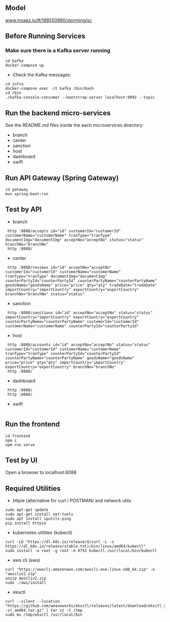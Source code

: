 # 

## Model
www.msaez.io/#/188550980/storming/sc

## Before Running Services
### Make sure there is a Kafka server running
```
cd kafka
docker-compose up
```
- Check the Kafka messages:
```
cd infra
docker-compose exec -it kafka /bin/bash
cd /bin
./kafka-console-consumer --bootstrap-server localhost:9092 --topic
```

## Run the backend micro-services
See the README.md files inside the each microservices directory:

- branch
- center
- sanction
- host
- dashboard
- swift


## Run API Gateway (Spring Gateway)
```
cd gateway
mvn spring-boot:run
```

## Test by API
- branch
```
 http :8088/accepts id="id" customerId="customerId" customerName="customerName" tranType="tranType" documentImg="documentImg" acceptNo="acceptNo" status="status" branchNo="branchNo" 
 http :8088/ 
```
- center
```
 http :8088/reviews id="id" acceptNo="acceptNo" customerId="customerId" customerName="customerName" tranType="tranType" documentImg="documentImg" counterPartyId="counterPartyId" counterPartyName="counterPartyName" goodsName="goodsName" price="price" qty="qty" tradeDate="tradeDate" importCountry="importCountry" exportCountry="exportCountry" branchNo="branchNo" status="status" 
```
- sanction
```
 http :8088/sanctions id="id" acceptNo="acceptNo" status="status" importCountry="importCountry" exportCountry="exportCountry" counterPartyName="counterPartyName" customerId="customerId" customerName="customerName" counterPartyId="counterPartyId" 
```
- host
```
 http :8088/accounts id="id" acceptNo="acceptNo" status="status" customerId="customerId" customerName="customerName" tranType="tranType" counterPartyId="counterPartyId" counterPartyName="counterPartyName" goodsName="goodsName" price="price" qty="qty" importCountry="importCountry" exportCountry="exportCountry" branchNo="branchNo" 
 http :8088/ 
```
- dashboard
```
 http :8088/ 
 http :8088/ 
```
- swift
```
```


## Run the frontend
```
cd frontend
npm i
npm run serve
```

## Test by UI
Open a browser to localhost:8088

## Required Utilities

- httpie (alternative for curl / POSTMAN) and network utils
```
sudo apt-get update
sudo apt-get install net-tools
sudo apt install iputils-ping
pip install httpie
```

- kubernetes utilities (kubectl)
```
curl -LO "https://dl.k8s.io/release/$(curl -L -s https://dl.k8s.io/release/stable.txt)/bin/linux/amd64/kubectl"
sudo install -o root -g root -m 0755 kubectl /usr/local/bin/kubectl
```

- aws cli (aws)
```
curl "https://awscli.amazonaws.com/awscli-exe-linux-x86_64.zip" -o "awscliv2.zip"
unzip awscliv2.zip
sudo ./aws/install
```

- eksctl 
```
curl --silent --location "https://github.com/weaveworks/eksctl/releases/latest/download/eksctl_$(uname -s)_amd64.tar.gz" | tar xz -C /tmp
sudo mv /tmp/eksctl /usr/local/bin
```

